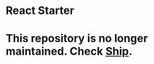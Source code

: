 # React Starter

# This repository is no longer maintained. Check [Ship](https://github.com/paralect/ship).
